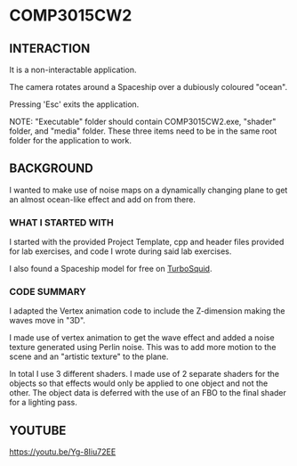 # COMP3015CW2
 
## INTERACTION

It is a non-interactable application.

The camera rotates around a Spaceship over a dubiously coloured "ocean".

Pressing 'Esc' exits the application.

NOTE: "Executable" folder should contain COMP3015CW2.exe,  "shader" folder, and "media" folder.
These three items need to be in the same root folder for the application to work.

## BACKGROUND

I wanted to make use of noise maps on a dynamically changing plane to get an almost ocean-like effect and add on from there.

### WHAT I STARTED WITH

I started with the provided Project Template, cpp and header files provided for lab exercises, and code I wrote during said lab exercises.

I also found a Spaceship model for free on [TurboSquid](https://www.turbosquid.com/3d-models/space-fighter-3ds-free/820608).

### CODE SUMMARY

I adapted the Vertex animation code to include the Z-dimension making the waves move in "3D".

I made use of vertex animation to get the wave effect and added a noise texture generated using Perlin noise.
This was to add more motion to the scene and an "artistic texture" to the plane.

In total I use 3 different shaders.
I made use of 2 separate shaders for the objects so that effects would only be applied to one object and not the other.
The object data is deferred with the use of an FBO to the final shader for a lighting pass.


## YOUTUBE

https://youtu.be/Yg-8Iiu72EE
